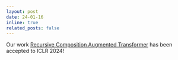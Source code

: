 ```yaml
---
layout: post
date: 24-01-16
inline: true
related_posts: false
---
```


Our work [Recursive Composition Augmented Transformer](https://arxiv.org/abs/2309.16319) has been accepted to ICLR 2024!